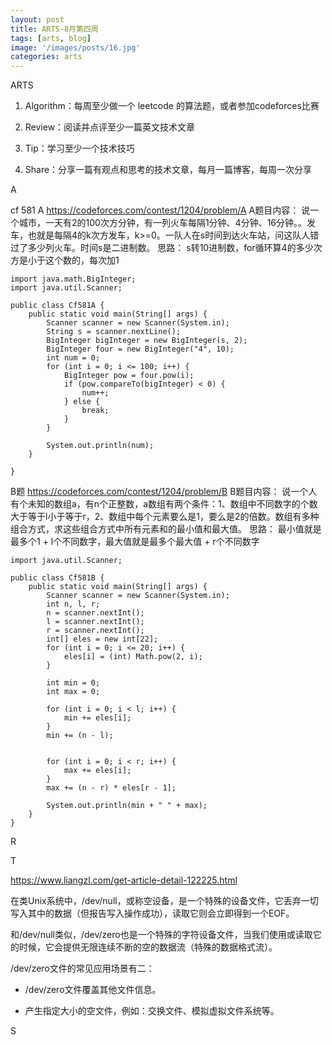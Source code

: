 ```yaml
---
layout: post
title: ARTS-8月第四周
tags: [arts, blog]
image: '/images/posts/16.jpg'
categories: arts
---
```


ARTS

1. Algorithm：每周至少做一个 leetcode 的算法题，或者参加codeforces比赛

2. Review：阅读并点评至少一篇英文技术文章

3. Tip：学习至少一个技术技巧

4. Share：分享一篇有观点和思考的技术文章，每月一篇博客，每周一次分享



A

cf 581 A
https://codeforces.com/contest/1204/problem/A
A题目内容：
说一个城市，一天有2的100次方分钟，有一列火车每隔1分钟、4分钟、16分钟。。发车，也就是每隔4的k次方发车，k>=0。一队人在s时间到达火车站，问这队人错过了多少列火车。时间s是二进制数。
思路：
s转10进制数，for循环算4的多少次方是小于这个数的，每次加1

```
import java.math.BigInteger;
import java.util.Scanner;

public class Cf581A {
	public static void main(String[] args) {
		Scanner scanner = new Scanner(System.in);
		String s = scanner.nextLine();
		BigInteger bigInteger = new BigInteger(s, 2);
		BigInteger four = new BigInteger("4", 10);
		int num = 0;
		for (int i = 0; i <= 100; i++) {
			BigInteger pow = four.pow(i);
			if (pow.compareTo(bigInteger) < 0) {
				num++;
			} else {
				break;
			}
		}

		System.out.println(num);
	}

}

```
B题
https://codeforces.com/contest/1204/problem/B
B题目内容：
说一个人有个未知的数组a，有n个正整数，a数组有两个条件：1、数组中不同数字的个数大于等于l小于等于r，2、数组中每个元素要么是1，要么是2的倍数。数组有多种组合方式，求这些组合方式中所有元素和的最小值和最大值。
思路：
最小值就是最多个1 + l个不同数字，最大值就是最多个最大值 + r个不同数字

```
import java.util.Scanner;

public class Cf581B {
	public static void main(String[] args) {
		Scanner scanner = new Scanner(System.in);
		int n, l, r;
		n = scanner.nextInt();
		l = scanner.nextInt();
		r = scanner.nextInt();
		int[] eles = new int[22];
		for (int i = 0; i <= 20; i++) {
			eles[i] = (int) Math.pow(2, i);
		}

		int min = 0;
		int max = 0;

		for (int i = 0; i < l; i++) {
			min += eles[i];
		}
		min += (n - l);


		for (int i = 0; i < r; i++) {
			max += eles[i];
		}
		max += (n - r) * eles[r - 1];

		System.out.println(min + " " + max);
	}
}
```



R



T

https://www.liangzl.com/get-article-detail-122225.html

在类Unix系统中，/dev/null，或称空设备，是一个特殊的设备文件，它丢弃一切写入其中的数据（但报告写入操作成功），读取它则会立即得到一个EOF。

和/dev/null类似，/dev/zero也是一个特殊的字符设备文件，当我们使用或读取它的时候，它会提供无限连续不断的空的数据流（特殊的数据格式流）。

/dev/zero文件的常见应用场景有二：

- /dev/zero文件覆盖其他文件信息。

- 产生指定大小的空文件，例如：交换文件、模拟虚拟文件系统等。


S

